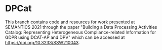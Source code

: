 # DPCat

This branch contains code and resources for work presented at SEMANTiCS 2021
through the paper "Building a Data Processing Activities Catalog: 
Representing Heterogeneous Compliance-related Information for GDPR 
using DCAT-AP and DPV" 
which can be accessed at https://doi.org/10.3233/SSW210043.


